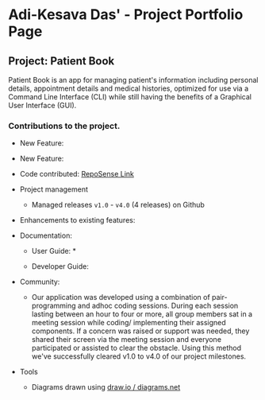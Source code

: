 # Adi-Kesava Das' - Project Portfolio Page

## Project: Patient Book
Patient Book is an app for managing patient's information including personal details, appointment details and  medical histories, optimized for use via a Command Line Interface (CLI) while still having the benefits of a Graphical User Interface (GUI).

### Contributions to the project.

* New Feature:

  
* New Feature: 


* Code contributed: [RepoSense Link](https://nus-tic4002-ay2021s2.github.io/tp-dashboard/?search=&sort=groupTitle&sortWithin=title&timeframe=commit&mergegroup=&groupSelect=groupByRepos&breakdown=true&checkedFileTypes=docs~functional-code~test-code~other&since=&tabOpen=true&tabType=authorship&tabAuthor=adi-kd0021&tabRepo=AY2021S2-TIC4002-F18-4%2Ftp2%5Bmaster%5D&authorshipIsMergeGroup=false&authorshipFileTypes=docs~functional-code~test-code)
 
* Project management
  * Managed releases ```v1.0``` - ```v4.0``` (4 releases) on Github
 
* Enhancements to existing features:
 

* Documentation:
  * User Guide:
    * 
    
  * Developer Guide:
    
    
* Community:
  * Our application was developed using a combination of pair-programming and adhoc coding sessions. During each session lasting between an hour to four or more, all group members sat in a meeting session while coding/ implementing their assigned components. If a concern was raised or support was needed, they shared their screen via the meeting session and everyone participated or assisted to clear the obstacle. Using this method we've successfully cleared v1.0 to v4.0 of our project milestones. 

* Tools
  * Diagrams drawn using [draw.io / diagrams.net](https://app.diagrams.net/ "Diagram with anyone, anywhere")